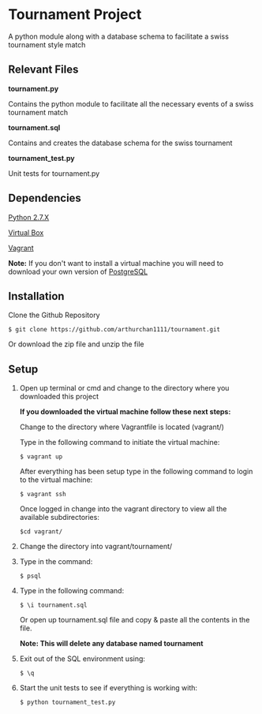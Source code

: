 # Tournament Project
A python module along with a database schema to facilitate a swiss tournament style match

## Relevant Files

**tournament.py**

Contains the python module to facilitate all the necessary events of a swiss tournament match

**tournament.sql**

Contains and creates the database schema for the swiss tournament

**tournament_test.py**

Unit tests for tournament.py

## Dependencies
[Python 2.7.X](https://www.python.org/downloads/)  

[Virtual Box](https://www.virtualbox.org/wiki/Downloads)

[Vagrant](https://www.vagrantup.com/downloads.html)

**Note:** If you don't want to install a virtual machine you will need to download your own version of [PostgreSQL](https://www.postgresql.org/download/)

##  Installation
Clone the Github Repository
```
$ git clone https://github.com/arthurchan1111/tournament.git
```
Or download the zip file and unzip the file

## Setup

1. Open up terminal or cmd and change to the directory where you downloaded this project

    **If you downloaded the virtual machine follow these next steps:**

    Change to the directory where Vagrantfile is located (vagrant/)

    Type in the following command to initiate the virtual machine:

      ```
      $ vagrant up
      ```

    After everything has been setup type in the following command to login to the virtual machine:

      ```
      $ vagrant ssh
      ```

    Once logged in change into the vagrant directory to view all the available subdirectories:

      ```
      $cd vagrant/
      ```

2. Change the directory into vagrant/tournament/

3. Type in the command:

      ```
      $ psql
      ```

4. Type in the following command:

      ```
      $ \i tournament.sql
      ```

    Or open up tournament.sql file and copy & paste all the contents in the file.

    **Note: This will delete any database named tournament**

5. Exit out of the SQL environment using:

      ```
      $ \q
      ```

6. Start the unit tests to see if everything is working with:
      ```
      $ python tournament_test.py
      ```
